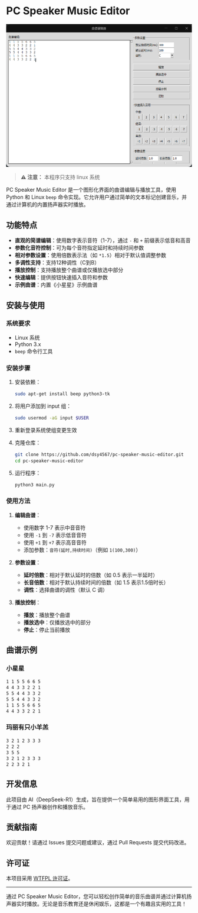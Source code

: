 # PC Speaker Music Editor

![Screenshot](screenshot.png)

> **⚠️ 注意：** 本程序只支持 linux 系统

PC Speaker Music Editor 是一个图形化界面的曲谱编辑与播放工具，使用 Python 和 Linux `beep` 命令实现。它允许用户通过简单的文本标记创建音乐，并通过计算机的内置扬声器实时播放。

## 功能特点

- **直观的简谱编辑**：使用数字表示音符（1-7），通过 `-` 和 `+` 前缀表示低音和高音
- **参数化音符控制**：可为每个音符指定延时和持续时间参数
- **相对参数设置**：使用倍数表示法（如 `*1.5`）相对于默认值调整参数
- **多调性支持**：支持12种调性（C到B）
- **播放控制**：支持播放整个曲谱或仅播放选中部分
- **快速编辑**：提供按钮快速插入音符和参数
- **示例曲谱**：内置《小星星》示例曲谱

## 安装与使用

### 系统要求
- Linux 系统
- Python 3.x
- `beep` 命令行工具

### 安装步骤

1. 安装依赖：
   ```bash
   sudo apt-get install beep python3-tk
   ```

2. 将用户添加到 input 组：
   ```bash
   sudo usermod -aG input $USER
   ```

3. 重新登录系统使组变更生效

4. 克隆仓库：
   ```bash
   git clone https://github.com/dsy4567/pc-speaker-music-editor.git
   cd pc-speaker-music-editor
   ```

5. 运行程序：
   ```bash
   python3 main.py
   ```

### 使用方法

1. **编辑曲谱**：
   - 使用数字 1-7 表示中音音符
   - 使用 `-1` 到 `-7` 表示低音音符
   - 使用 `+1` 到 `+7` 表示高音音符
   - 添加参数：`音符(延时,持续时间)`（例如 `1(100,300)`）

2. **参数设置**：
   - **延时倍数**：相对于默认延时的倍数（如 0.5 表示一半延时）
   - **长音倍数**：相对于默认持续时间的倍数（如 1.5 表示1.5倍时长）
   - **调性**：选择曲谱的调性（默认 C 调）

3. **播放控制**：
   - **播放**：播放整个曲谱
   - **播放选中**：仅播放选中的部分
   - **停止**：停止当前播放

## 曲谱示例

### 小星星
```
1 1 5 5 6 6 5
4 4 3 3 2 2 1
5 5 4 4 3 3 2
5 5 4 4 3 3 2
1 1 5 5 6 6 5
4 4 3 3 2 2 1
```

### 玛丽有只小羊羔
```
3 2 1 2 3 3 3
2 2 2
3 5 5
3 2 1 2 3 3 3
2 2 3 2 1
```

## 开发信息

此项目由 AI（DeepSeek-R1）生成，旨在提供一个简单易用的图形界面工具，用于通过 PC 扬声器创作和播放音乐。

## 贡献指南

欢迎贡献！请通过 Issues 提交问题或建议，通过 Pull Requests 提交代码改进。

## 许可证

本项目采用 [WTFPL 许可证](LICENSE)。

---

通过 PC Speaker Music Editor，您可以轻松创作简单的音乐曲谱并通过计算机扬声器实时播放。无论是音乐教育还是休闲娱乐，这都是一个有趣且实用的工具！
